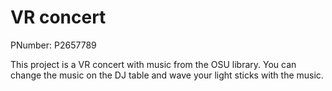 # VR concert
PNumber: P2657789

This project is a VR concert with music from the OSU library. You can change the music on the DJ table and wave your light sticks with the music.
